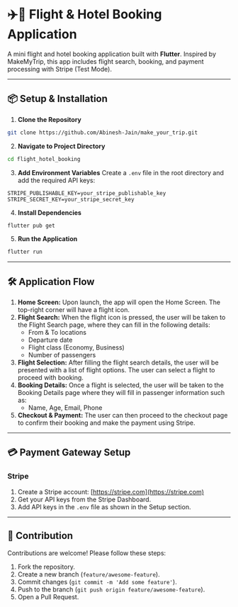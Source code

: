 # ✈️🏨 Flight & Hotel Booking Application

A mini flight and hotel booking application built with **Flutter**. Inspired by MakeMyTrip, this app includes flight search, booking, and payment processing with Stripe (Test Mode).

---

## 📦 Setup & Installation
1. **Clone the Repository**
```bash
git clone https://github.com/Abinesh-Jain/make_your_trip.git
```

2. **Navigate to Project Directory**
```bash
cd flight_hotel_booking
```

3. **Add Environment Variables**
Create a `.env` file in the root directory and add the required API keys:
```
STRIPE_PUBLISHABLE_KEY=your_stripe_publishable_key
STRIPE_SECRET_KEY=your_stripe_secret_key
```

4. **Install Dependencies**
```bash
flutter pub get
```

5. **Run the Application**
```bash
flutter run
```

---

## 🛠️ Application Flow
1. **Home Screen:** Upon launch, the app will open the Home Screen. The top-right corner will have a flight icon.
2. **Flight Search:** When the flight icon is pressed, the user will be taken to the Flight Search page, where they can fill in the following details:
   - From & To locations
   - Departure date
   - Flight class (Economy, Business)
   - Number of passengers
3. **Flight Selection:** After filling the flight search details, the user will be presented with a list of flight options. The user can select a flight to proceed with booking.
4. **Booking Details:** Once a flight is selected, the user will be taken to the Booking Details page where they will fill in passenger information such as:
   - Name, Age, Email, Phone
5. **Checkout & Payment:** The user can then proceed to the checkout page to confirm their booking and make the payment using Stripe.

---

## 💳 Payment Gateway Setup
### Stripe
1. Create a Stripe account: [https://stripe.com](https://stripe.com)
2. Get your API keys from the Stripe Dashboard.
3. Add API keys in the `.env` file as shown in the Setup section.

---

## 🤝 Contribution
Contributions are welcome! Please follow these steps:
1. Fork the repository.
2. Create a new branch (`feature/awesome-feature`).
3. Commit changes (`git commit -m 'Add some feature'`).
4. Push to the branch (`git push origin feature/awesome-feature`).
5. Open a Pull Request.